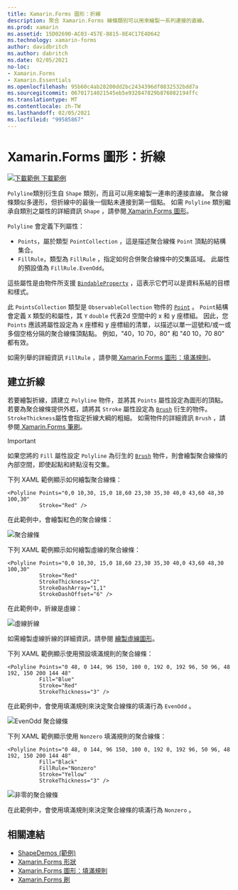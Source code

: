 ```yaml
---
title: Xamarin.Forms 圖形：折線
description: 聚合 Xamarin.Forms 線條類別可以用來繪製一系列連接的直線。
ms.prod: xamarin
ms.assetid: 15D02690-AC03-457E-8815-8E4C17E4D642
ms.technology: xamarin-forms
author: davidbritch
ms.author: dabritch
ms.date: 02/05/2021
no-loc:
- Xamarin.Forms
- Xamarin.Essentials
ms.openlocfilehash: 95b60c4ab28200dd2bc2434396df0832532bdd7a
ms.sourcegitcommit: 06701714021545eb5e932847829b876082194ffc
ms.translationtype: MT
ms.contentlocale: zh-TW
ms.lasthandoff: 02/05/2021
ms.locfileid: "99585867"
---
```

# <a name="xamarinforms-shapes-polyline"></a>Xamarin.Forms 圖形：折線

[![下載範例](~/media/shared/download.png) 下載範例](/samples/xamarin/xamarin-forms-samples/userinterface-shapesdemos/)

`Polyline`類別衍生自 `Shape` 類別，而且可以用來繪製一連串的連接直線。 聚合線條類似多邊形，但折線中的最後一個點未連接到第一個點。 如需 `Polyline` 類別繼承自類別之屬性的詳細資訊 `Shape` ，請參閱[ Xamarin.Forms 圖形](index.md)。

`Polyline` 會定義下列屬性：

- `Points`，屬於類型 `PointCollection` ，這是描述聚合線條 `Point` 頂點的結構集合。
- `FillRule`，類型為 `FillRule` ，指定如何合併聚合線條中的交集區域。 此屬性的預設值為 `FillRule.EvenOdd`。

這些屬性是由物件所支援 [`BindableProperty`](xref:Xamarin.Forms.BindableProperty) ，這表示它們可以是資料系結的目標和樣式。

此 `PointsCollection` 類型是 `ObservableCollection` 物件的 [`Point`](xref:Xamarin.Forms.Point) 。 `Point`結構會定義 `X` 類型的和屬性，其 `Y` `double` 代表2d 空間中的 x 和 y 座標組。 因此，您 `Points` 應該將屬性設定為 x 座標和 y 座標組的清單，以描述以單一逗號和/或一或多個空格分隔的聚合線條頂點點。 例如，"40，10 70，80" 和 "40 10，70 80" 都有效。

如需列舉的詳細資訊 `FillRule` ，請參閱[ Xamarin.Forms 圖形：填滿規則](fillrules.md)。

## <a name="create-a-polyline"></a>建立折線

若要繪製折線，請建立 `Polyline` 物件，並將其 `Points` 屬性設定為圖形的頂點。 若要為聚合線條提供外框，請將其 `Stroke` 屬性設定為 [`Brush`](xref:Xamarin.Forms.Brush) 衍生的物件。 `StrokeThickness`屬性會指定折線大綱的粗細。 如需物件的詳細資訊 `Brush` ，請參閱[ Xamarin.Forms 筆刷](~/xamarin-forms/user-interface/brushes/index.md)。

> [!IMPORTANT]
> 如果您將的 `Fill` 屬性設定 `Polyline` 為衍生的 [`Brush`](xref:Xamarin.Forms.Brush) 物件，則會繪製聚合線條的內部空間，即使起點和終點沒有交集。

下列 XAML 範例顯示如何繪製聚合線條：

```xaml
<Polyline Points="0,0 10,30, 15,0 18,60 23,30 35,30 40,0 43,60 48,30 100,30"
          Stroke="Red" />
```

在此範例中，會繪製紅色的聚合線條：

![聚合線條](polyline-images/stroke.png "聚合線條")

下列 XAML 範例顯示如何繪製虛線的聚合線條：

```xaml
<Polyline Points="0,0 10,30, 15,0 18,60 23,30 35,30 40,0 43,60 48,30 100,30"
          Stroke="Red"
          StrokeThickness="2"
          StrokeDashArray="1,1"
          StrokeDashOffset="6" />
```

在此範例中，折線是虛線：

![虛線折線](polyline-images/dashed.png "虛線折線")

如需繪製虛線折線的詳細資訊，請參閱 [繪製虛線圖形](index.md#draw-dashed-shapes)。

下列 XAML 範例顯示使用預設填滿規則的聚合線條：

```xaml
<Polyline Points="0 48, 0 144, 96 150, 100 0, 192 0, 192 96, 50 96, 48 192, 150 200 144 48"
          Fill="Blue"
          Stroke="Red"
          StrokeThickness="3" />
```

在此範例中，會使用填滿規則來決定聚合線條的填滿行為 `EvenOdd` 。

![EvenOdd 聚合線條](polyline-images/evenodd.png "EvenOdd polyine")

下列 XAML 範例顯示使用 `Nonzero` 填滿規則的聚合線條：

```xaml
<Polyline Points="0 48, 0 144, 96 150, 100 0, 192 0, 192 96, 50 96, 48 192, 150 200 144 48"
          Fill="Black"
          FillRule="Nonzero"
          Stroke="Yellow"
          StrokeThickness="3" />
```

![非零的聚合線條](polyline-images/nonzero.png "非零的聚合線條")

在此範例中，會使用填滿規則來決定聚合線條的填滿行為 `Nonzero` 。

## <a name="related-links"></a>相關連結

- [ShapeDemos (範例) ](/samples/xamarin/xamarin-forms-samples/userinterface-shapesdemos/)
- [Xamarin.Forms 形狀](index.md)
- [Xamarin.Forms 圖形：填滿規則](fillrules.md)
- [Xamarin.Forms 刷](~/xamarin-forms/user-interface/brushes/index.md)
